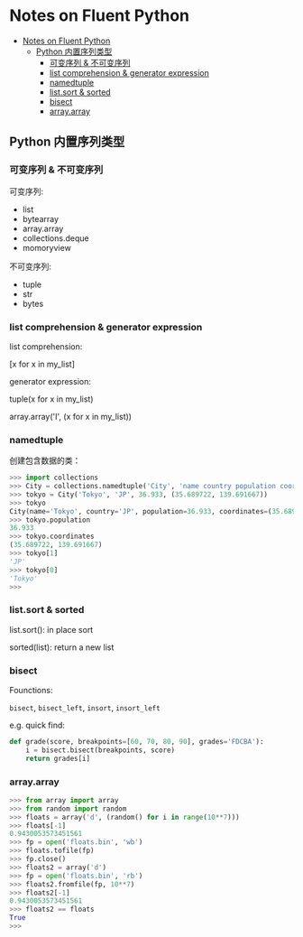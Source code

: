 # Notes on Fluent Python

- [Notes on Fluent Python](#notes-on-fluent-python)
  - [Python 内置序列类型](#python-内置序列类型)
    - [可变序列 & 不可变序列](#可变序列--不可变序列)
    - [list comprehension & generator expression](#list-comprehension--generator-expression)
    - [namedtuple](#namedtuple)
    - [list.sort & sorted](#listsort--sorted)
    - [bisect](#bisect)
    - [array.array](#arrayarray)

## Python 内置序列类型


### 可变序列 & 不可变序列

可变序列:

- list
- bytearray
- array.array
- collections.deque
- momoryview

不可变序列:

- tuple
- str
- bytes

### list comprehension & generator expression

list comprehension:

[x for x in my_list]

generator expression:

tuple(x for x in my_list)

array.array('I', (x for x in my_list))

### namedtuple

创建包含数据的类：

```python
>>> import collections
>>> City = collections.namedtuple('City', 'name country population coordinates')
>>> tokyo = City('Tokyo', 'JP', 36.933, (35.689722, 139.691667))
>>> tokyo
City(name='Tokyo', country='JP', population=36.933, coordinates=(35.689722, 139.691667))
>>> tokyo.population
36.933
>>> tokyo.coordinates
(35.689722, 139.691667)
>>> tokyo[1]
'JP'
>>> tokyo[0]
'Tokyo'
>>> 
```

### list.sort & sorted

list.sort(): in place sort

sorted(list): return a new list


### bisect 

Founctions:

`bisect`, `bisect_left`, `insort`, `insort_left`

e.g. quick find:

```python
def grade(score, breakpoints=[60, 70, 80, 90], grades='FDCBA'):
    i = bisect.bisect(breakpoints, score)
    return grades[i]
```

### array.array

```python
>>> from array import array
>>> from random import random
>>> floats = array('d', (random() for i in range(10**7)))
>>> floats[-1]
0.9430053573451561
>>> fp = open('floats.bin', 'wb')
>>> floats.tofile(fp)
>>> fp.close()
>>> floats2 = array('d')
>>> fp = open('floats.bin', 'rb')
>>> floats2.fromfile(fp, 10**7)
>>> floats2[-1]
0.9430053573451561
>>> floats2 == floats
True
>>> 
```